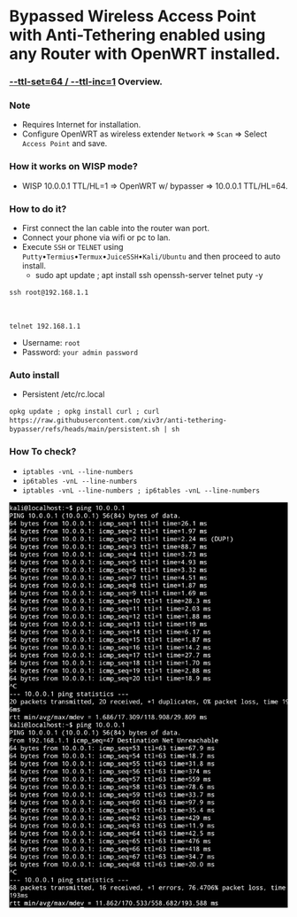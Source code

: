 # Bypassed Wireless Access Point with Anti-Tethering enabled using any Router with OpenWRT installed.

### [--ttl-set=64 / --ttl-inc=1](https://www.linuxtopia.org/Linux_Firewall_iptables/x4799.html) Overview.

### Note
   * Requires Internet for installation.
   * Configure OpenWRT as wireless extender `Network` => `Scan` => Select `Access Point` and save.

### How it works on WISP mode?
   * WISP 10.0.0.1 TTL/HL=1 => OpenWRT w/ bypasser => 10.0.0.1 TTL/HL=64.
   
### How to do it?
   - First connect the lan cable into the router wan port.
   - Connect your phone via wifi or pc to lan.
   - Execute `SSH` or `TELNET` using `Putty`•`Termius`•`Termux`•`JuiceSSH`•`Kali/Ubuntu` and then proceed to auto install.
     * sudo apt update ; apt install ssh openssh-server telnet puty -y

    ssh root@192.168.1.1
  
   <br>
   
    telnet 192.168.1.1
  
   * Username: `root`
   * Password: `your admin password`
    
     
### Auto install
   * Persistent /etc/rc.local
   
    opkg update ; opkg install curl ; curl https://raw.githubusercontent.com/xiv3r/anti-tethering-bypasser/refs/heads/main/persistent.sh | sh

### How To check?
   
   * `iptables -vnL --line-numbers`
   * `ip6tables -vnL --line-numbers`
   * `iptables -vnL --line-numbers ; ip6tables -vnL --line-numbers`
     
<img src="https://github.com/xiv3r/anti-tethering-bypasser/blob/main/Without TTL %26 With TTL.png">
